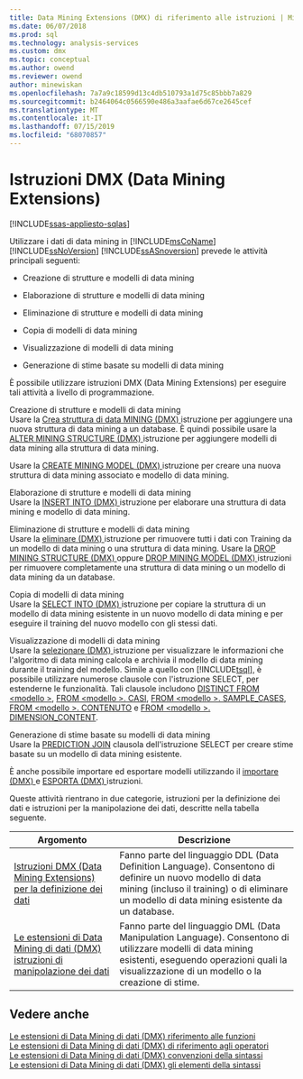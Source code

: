 ```yaml
---
title: Data Mining Extensions (DMX) di riferimento alle istruzioni | Microsoft Docs
ms.date: 06/07/2018
ms.prod: sql
ms.technology: analysis-services
ms.custom: dmx
ms.topic: conceptual
ms.author: owend
ms.reviewer: owend
author: minewiskan
ms.openlocfilehash: 7a7a9c18599d13c4db510793a1d75c85bbb7a829
ms.sourcegitcommit: b2464064c0566590e486a3aafae6d67ce2645cef
ms.translationtype: MT
ms.contentlocale: it-IT
ms.lasthandoff: 07/15/2019
ms.locfileid: "68070857"
---
```

# <a name="data-mining-extensions-dmx-statements"></a>Istruzioni DMX (Data Mining Extensions)
[!INCLUDE[ssas-appliesto-sqlas](../includes/ssas-appliesto-sqlas.md)]

  Utilizzare i dati di data mining in [!INCLUDE[msCoName](../includes/msconame-md.md)] [!INCLUDE[ssNoVersion](../includes/ssnoversion-md.md)] [!INCLUDE[ssASnoversion](../includes/ssasnoversion-md.md)] prevede le attività principali seguenti:  
  
-   Creazione di strutture e modelli di data mining  
  
-   Elaborazione di strutture e modelli di data mining  
  
-   Eliminazione di strutture e modelli di data mining  
  
-   Copia di modelli di data mining  
  
-   Visualizzazione di modelli di data mining  
  
-   Generazione di stime basate su modelli di data mining  
  
 È possibile utilizzare istruzioni DMX (Data Mining Extensions) per eseguire tali attività a livello di programmazione.  
  
 Creazione di strutture e modelli di data mining  
 Usare la [Crea struttura di data MINING &#40;DMX&#41; ](../dmx/create-mining-structure-dmx.md) istruzione per aggiungere una nuova struttura di data mining a un database. È quindi possibile usare la [ALTER MINING STRUCTURE &#40;DMX&#41; ](../dmx/alter-mining-structure-dmx.md) istruzione per aggiungere modelli di data mining alla struttura di data mining.  
  
 Usare la [CREATE MINING MODEL &#40;DMX&#41; ](../dmx/create-mining-model-dmx.md) istruzione per creare una nuova struttura di data mining associato e modello di data mining.  
  
 Elaborazione di strutture e modelli di data mining  
 Usare la [INSERT INTO &#40;DMX&#41; ](../dmx/insert-into-dmx.md) istruzione per elaborare una struttura di data mining e modello di data mining.  
  
 Eliminazione di strutture e modelli di data mining  
 Usare la [eliminare &#40;DMX&#41; ](../dmx/delete-dmx.md) istruzione per rimuovere tutti i dati con Training da un modello di data mining o una struttura di data mining. Usare la [DROP MINING STRUCTURE &#40;DMX&#41; ](../dmx/drop-mining-structure-dmx.md) oppure [DROP MINING MODEL &#40;DMX&#41; ](../dmx/drop-mining-model-dmx.md) istruzioni per rimuovere completamente una struttura di data mining o un modello di data mining da un database.  
  
 Copia di modelli di data mining  
 Usare la [SELECT INTO &#40;DMX&#41; ](../dmx/select-into-dmx.md) istruzione per copiare la struttura di un modello di data mining esistente in un nuovo modello di data mining e per eseguire il training del nuovo modello con gli stessi dati.  
  
 Visualizzazione di modelli di data mining  
 Usare la [selezionare &#40;DMX&#41; ](../dmx/select-dmx.md) istruzione per visualizzare le informazioni che l'algoritmo di data mining calcola e archivia il modello di data mining durante il training del modello. Simile a quello con [!INCLUDE[tsql](../includes/tsql-md.md)], è possibile utilizzare numerose clausole con l'istruzione SELECT, per estenderne le funzionalità. Tali clausole includono [DISTINCT FROM \<modello >](../dmx/select-distinct-from-model-dmx.md), [FROM \<modello >. CASI](../dmx/select-from-model-cases-dmx.md), [FROM \<modello >. SAMPLE_CASES](../dmx/select-from-model-sample-cases-dmx.md), [FROM \<modello >. CONTENUTO](../dmx/select-from-model-content-dmx.md) e [FROM \<modello >. DIMENSION_CONTENT](../dmx/select-from-model-dimension-content-dmx.md).  
  
 Generazione di stime basate su modelli di data mining  
 Usare la [PREDICTION JOIN](../dmx/select-from-model-prediction-join-dmx.md) clausola dell'istruzione SELECT per creare stime basate su un modello di data mining esistente.  
  
 È anche possibile importare ed esportare modelli utilizzando il [importare &#40;DMX&#41; ](../dmx/import-dmx.md) e [ESPORTA &#40;DMX&#41; ](../dmx/export-dmx.md) istruzioni.  
  
 Queste attività rientrano in due categorie, istruzioni per la definizione dei dati e istruzioni per la manipolazione dei dati, descritte nella tabella seguente.  
  
|Argomento|Descrizione|  
|-----------|-----------------|  
|[Istruzioni DMX &#40;Data Mining Extensions&#41; per la definizione dei dati](../dmx/dmx-statements-data-definition.md)|Fanno parte del linguaggio DDL (Data Definition Language). Consentono di definire un nuovo modello di data mining (incluso il training) o di eliminare un modello di data mining esistente da un database.|  
|[Le estensioni di Data Mining di dati &#40;DMX&#41; istruzioni di manipolazione dei dati](../dmx/dmx-statements-data-manipulation.md)|Fanno parte del linguaggio DML (Data Manipulation Language). Consentono di utilizzare modelli di data mining esistenti, eseguendo operazioni quali la visualizzazione di un modello o la creazione di stime.|  
  
## <a name="see-also"></a>Vedere anche  
 [Le estensioni di Data Mining di dati &#40;DMX&#41; riferimento alle funzioni](../dmx/data-mining-extensions-dmx-function-reference.md)   
 [Le estensioni di Data Mining di dati &#40;DMX&#41; di riferimento agli operatori](../dmx/data-mining-extensions-dmx-operator-reference.md)   
 [Le estensioni di Data Mining di dati &#40;DMX&#41; convenzioni della sintassi](../dmx/data-mining-extensions-dmx-syntax-conventions.md)   
 [Le estensioni di Data Mining di dati &#40;DMX&#41; gli elementi della sintassi](../dmx/data-mining-extensions-dmx-syntax-elements.md)  
  
  
